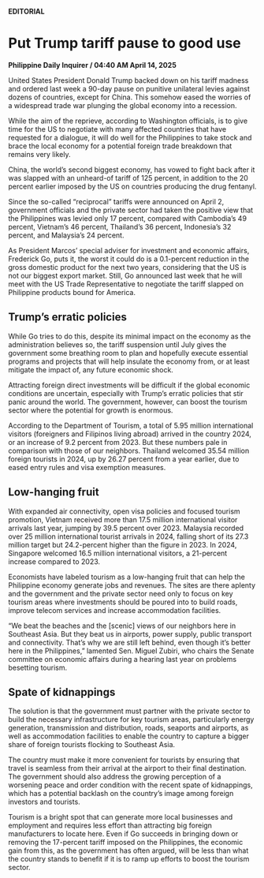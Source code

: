 **EDITORIAL**

# Put Trump tariff pause to good use

****Philippine Daily Inquirer / 04:40 AM April 14, 2025****

United States President Donald Trump backed down on his tariff madness and ordered last week a 90-day pause on punitive unilateral levies against dozens of countries, except for China. This somehow eased the worries of a widespread trade war plunging the global economy into a recession.

While the aim of the reprieve, according to Washington officials, is to give time for the US to negotiate with many affected countries that have requested for a dialogue, it will do well for the Philippines to take stock and brace the local economy for a potential foreign trade breakdown that remains very likely.

China, the world’s second biggest economy, has vowed to fight back after it was slapped with an unheard-of tariff of 125 percent, in addition to the 20 percent earlier imposed by the US on countries producing the drug fentanyl.

Since the so-called “reciprocal” tariffs were announced on April 2, government officials and the private sector had taken the positive view that the Philippines was levied only 17 percent, compared with Cambodia’s 49 percent, Vietnam’s 46 percent, Thailand’s 36 percent, Indonesia’s 32 percent, and Malaysia’s 24 percent. 

As President Marcos’ special adviser for investment and economic affairs, Frederick Go, puts it, the worst it could do is a 0.1-percent reduction in the gross domestic product for the next two years, considering that the US is not our biggest export market. Still, Go announced last week that he will meet with the US Trade Representative to negotiate the tariff slapped on Philippine products bound for America.

## Trump’s erratic policies

While Go tries to do this, despite its minimal impact on the economy as the administration believes so, the tariff suspension until July gives the government some breathing room to plan and hopefully execute essential programs and projects that will help insulate the economy from, or at least mitigate the impact of, any future economic shock. 

Attracting foreign direct investments will be difficult if the global economic conditions are uncertain, especially with Trump’s erratic policies that stir panic around the world. The government, however, can boost the tourism sector where the potential for growth is enormous.

According to the Department of Tourism, a total of 5.95 million international visitors (foreigners and Filipinos living abroad) arrived in the country 2024, or an increase of 9.2 percent from 2023. But these numbers pale in comparison with those of our neighbors. Thailand welcomed 35.54 million foreign tourists in 2024, up by 26.27 percent from a year earlier, due to eased entry rules and visa exemption measures.

## Low-hanging fruit

With expanded air connectivity, open visa policies and focused tourism promotion, Vietnam received more than 17.5 million international visitor arrivals last year, jumping by 39.5 percent over 2023. Malaysia recorded over 25 million international tourist arrivals in 2024, falling short of its 27.3 million target but 24.2-percent higher than the figure in 2023. In 2024, Singapore welcomed 16.5 million international visitors, a 21-percent increase compared to 2023.

Economists have labeled tourism as a low-hanging fruit that can help the Philippine economy generate jobs and revenues. The sites are there aplenty and the government and the private sector need only to focus on key tourism areas where investments should be poured into to build roads, improve telecom services and increase accommodation facilities.

“We beat the beaches and the [scenic] views of our neighbors here in Southeast Asia. But they beat us in airports, power supply, public transport and connectivity. That’s why we are still left behind, even though it’s better here in the Philippines,” lamented Sen. Miguel Zubiri, who chairs the Senate committee on economic affairs during a hearing last year on problems besetting tourism.

## Spate of kidnappings

The solution is that the government must partner with the private sector to build the necessary infrastructure for key tourism areas, particularly energy generation, transmission and distribution, roads, seaports and airports, as well as accommodation facilities to enable the country to capture a bigger share of foreign tourists flocking to Southeast Asia.

The country must make it more convenient for tourists by ensuring that travel is seamless from their arrival at the airport to their final destination. The government should also address the growing perception of a worsening peace and order condition with the recent spate of kidnappings, which has a potential backlash on the country’s image among foreign investors and tourists.

Tourism is a bright spot that can generate more local businesses and employment and requires less effort than attracting big foreign manufacturers to locate here. Even if Go succeeds in bringing down or removing the 17-percent tariff imposed on the Philippines, the economic gain from this, as the government has often argued, will be less than what the country stands to benefit if it is to ramp up efforts to boost the tourism sector.